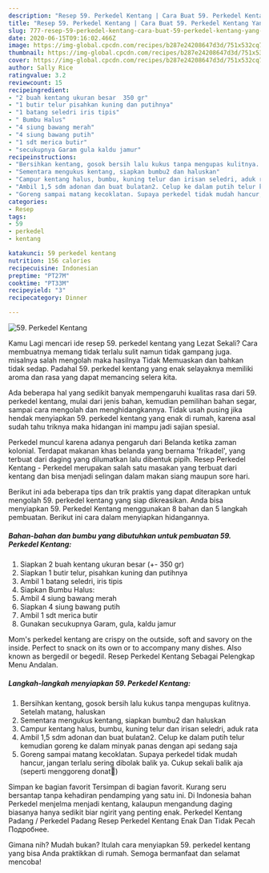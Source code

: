 ```yaml
---
description: "Resep 59. Perkedel Kentang | Cara Buat 59. Perkedel Kentang Yang Lezat Sekali"
title: "Resep 59. Perkedel Kentang | Cara Buat 59. Perkedel Kentang Yang Lezat Sekali"
slug: 777-resep-59-perkedel-kentang-cara-buat-59-perkedel-kentang-yang-lezat-sekali
date: 2020-06-15T09:16:02.466Z
image: https://img-global.cpcdn.com/recipes/b287e24208647d3d/751x532cq70/59-perkedel-kentang-foto-resep-utama.jpg
thumbnail: https://img-global.cpcdn.com/recipes/b287e24208647d3d/751x532cq70/59-perkedel-kentang-foto-resep-utama.jpg
cover: https://img-global.cpcdn.com/recipes/b287e24208647d3d/751x532cq70/59-perkedel-kentang-foto-resep-utama.jpg
author: Sally Rice
ratingvalue: 3.2
reviewcount: 15
recipeingredient:
- "2 buah kentang ukuran besar  350 gr"
- "1 butir telur pisahkan kuning dan putihnya"
- "1 batang seledri iris tipis"
- " Bumbu Halus"
- "4 siung bawang merah"
- "4 siung bawang putih"
- "1 sdt merica butir"
- "secukupnya Garam gula kaldu jamur"
recipeinstructions:
- "Bersihkan kentang, gosok bersih lalu kukus tanpa mengupas kulitnya. Setelah matang, haluskan"
- "Sementara mengukus kentang, siapkan bumbu2 dan haluskan"
- "Campur kentang halus, bumbu, kuning telur dan irisan seledri, aduk rata"
- "Ambil 1,5 sdm adonan dan buat bulatan2. Celup ke dalam putih telur kemudian goreng ke dalam minyak panas dengan api sedang saja"
- "Goreng sampai matang kecoklatan. Supaya perkedel tidak mudah hancur, jangan terlalu sering dibolak balik ya. Cukup sekali balik aja (seperti menggoreng donat🤭)"
categories:
- Resep
tags:
- 59
- perkedel
- kentang

katakunci: 59 perkedel kentang 
nutrition: 156 calories
recipecuisine: Indonesian
preptime: "PT27M"
cooktime: "PT33M"
recipeyield: "3"
recipecategory: Dinner

---
```



![59. Perkedel Kentang](https://img-global.cpcdn.com/recipes/b287e24208647d3d/751x532cq70/59-perkedel-kentang-foto-resep-utama.jpg)

Kamu Lagi mencari ide resep 59. perkedel kentang yang Lezat Sekali? Cara membuatnya memang tidak terlalu sulit namun tidak gampang juga. misalnya salah mengolah maka hasilnya Tidak Memuaskan dan bahkan tidak sedap. Padahal 59. perkedel kentang yang enak selayaknya memiliki aroma dan rasa yang dapat memancing selera kita.

Ada beberapa hal yang sedikit banyak mempengaruhi kualitas rasa dari 59. perkedel kentang, mulai dari jenis bahan, kemudian pemilihan bahan segar, sampai cara mengolah dan menghidangkannya. Tidak usah pusing jika hendak menyiapkan 59. perkedel kentang yang enak di rumah, karena asal sudah tahu triknya maka hidangan ini mampu jadi sajian spesial.

Perkedel muncul karena adanya pengaruh dari Belanda ketika zaman kolonial. Terdapat makanan khas belanda yang bernama &#39;frikadel&#39;, yang terbuat dari daging yang dilumatkan lalu dibentuk pipih. Resep Perkedel Kentang - Perkedel merupakan salah satu masakan yang terbuat dari kentang dan bisa menjadi selingan dalam makan siang maupun sore hari.


Berikut ini ada beberapa tips dan trik praktis yang dapat diterapkan untuk mengolah 59. perkedel kentang yang siap dikreasikan. Anda bisa menyiapkan 59. Perkedel Kentang menggunakan 8 bahan dan 5 langkah pembuatan. Berikut ini cara dalam menyiapkan hidangannya.

<!--inarticleads1-->

##### Bahan-bahan dan bumbu yang dibutuhkan untuk pembuatan 59. Perkedel Kentang:

1. Siapkan 2 buah kentang ukuran besar (+- 350 gr)
1. Siapkan 1 butir telur, pisahkan kuning dan putihnya
1. Ambil 1 batang seledri, iris tipis
1. Siapkan  Bumbu Halus:
1. Ambil 4 siung bawang merah
1. Siapkan 4 siung bawang putih
1. Ambil 1 sdt merica butir
1. Gunakan secukupnya Garam, gula, kaldu jamur


Mom&#39;s perkedel kentang are crispy on the outside, soft and savory on the inside. Perfect to snack on its own or to accompany many dishes. Also known as bergedil or begedil. Resep Perkedel Kentang Sebagai Pelengkap Menu Andalan. 

<!--inarticleads2-->

##### Langkah-langkah menyiapkan 59. Perkedel Kentang:

1. Bersihkan kentang, gosok bersih lalu kukus tanpa mengupas kulitnya. Setelah matang, haluskan
1. Sementara mengukus kentang, siapkan bumbu2 dan haluskan
1. Campur kentang halus, bumbu, kuning telur dan irisan seledri, aduk rata
1. Ambil 1,5 sdm adonan dan buat bulatan2. Celup ke dalam putih telur kemudian goreng ke dalam minyak panas dengan api sedang saja
1. Goreng sampai matang kecoklatan. Supaya perkedel tidak mudah hancur, jangan terlalu sering dibolak balik ya. Cukup sekali balik aja (seperti menggoreng donat🤭)


Simpan ke bagian favorit Tersimpan di bagian favorit. Kurang seru bersantap tanpa kehadiran pendamping yang satu ini. Di Indonesia bahan Perkedel menjelma menjadi kentang, kalaupun mengandung daging biasanya hanya sedikit biar ngirit yang penting enak. Perkedel Kentang Padang / Perkedel Padang Resep Perkedel Kentang Enak Dan Tidak Pecah Подробнее. 

Gimana nih? Mudah bukan? Itulah cara menyiapkan 59. perkedel kentang yang bisa Anda praktikkan di rumah. Semoga bermanfaat dan selamat mencoba!
